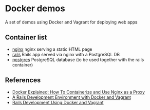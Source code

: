 # Docker demos

A set of demos using Docker and Vagrant for deploying web apps

## Container list

* [nginx](docker/nginx) nginx serving a static HTML page
* [rails](docker/rails) Rails app served via nginx with a PostgreSQL DB
* [postgres](docker/postgres) PostgreSQL database (to be used together with the rails container)

## References

* [Docker Explained: How To Containerize and Use Nginx as a Proxy](https://www.digitalocean.com/community/tutorials/docker-explained-how-to-containerize-and-use-nginx-as-a-proxy)
* [A Rails Development Environment with Docker and Vagrant](http://www.talkingquickly.co.uk/2014/06/rails-development-environment-with-vagrant-and-docker/)
* [Rails Development Using Docker and Vagrant](https://blog.abevoelker.com/rails-development-using-docker-and-vagrant/)
